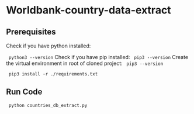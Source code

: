 # Worldbank-country-data-extract

## Prerequisites
Check if you have python installed:

``` python3 --version```
Check if you have pip installed:
``` pip3 --version```
Create the virtual environment in root of cloned project:
``` pip3 --version```

``` pip3 install -r ./requirements.txt```

## Run Code
``` python countries_db_extract.py```